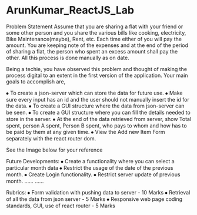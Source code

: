 # ArunKumar_ReactJS_Lab

Problem Statement 
Assume that you are sharing a flat with your friend or some other person and you share the various bills like cooking, electricity, Bike Maintenance(maybe), Rent, etc. Each time either of you will pay the amount. You are keeping note of the expenses and at the end of the period of sharing a flat, the person who spent an excess amount shall pay the other. All this process is done manually as on date.

Being a techie, you have observed this problem and thought of making the process digital to an extent in the first version of the application. Your main goals to accomplish are,

⦁	To create a json-server which can store the data for future use.
⦁	Make sure every input has an id and the user should not manually insert the id for the data.
⦁	To create a GUI structure where the data from json-server can be seen.
⦁	To create a GUI structure where you can fill the details needed to store in the server.
⦁	At the end of the data retrieved from server, show Total spent, person A spent, Person B spent, who pays to whom and how has to be paid by them at any given time.
⦁	View the Add new Item Form separately with the react router dom.

See the Image below for your reference
 

 

 


Future Developments: 
⦁	Create a functionality where you can select a particular month data
⦁	Restrict the usage of the date of the previous month.
⦁	Create Login functionality. 
⦁	Restrict server update of previous month.
	……
	……

Rubrics: 
⦁	Form validation with pushing data to server - 10 Marks
⦁	Retrieval of all the data from json server - 5 Marks
⦁	Responsive web page coding standards, GUI, use of react router - 5 Marks

